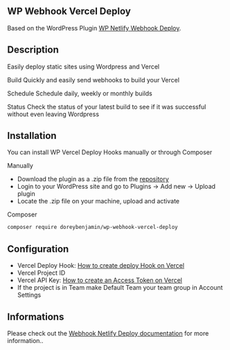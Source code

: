 ## WP Webhook Vercel Deploy

Based on the WordPress Plugin [WP Netlify Webhook Deploy](https://github.com/lukethacoder/wp-webhook-netlify-deploy).

## Description

Easily deploy static sites using Wordpress and Vercel

Build Quickly and easily send webhooks to build your Vercel

Schedule Schedule daily, weekly or monthly builds

Status Check the status of your latest build to see if it was successful without even leaving Wordpress




## Installation

You can install WP Vercel Deploy Hooks manually or through Composer

Manually
-    Download the plugin as a .zip file from the [repository](https://github.com/doreybenjamin/wp-webhook-vercel-deploy/releases)
-    Login to your WordPress site and go to Plugins -> Add new -> Upload plugin
-    Locate the .zip file on your machine, upload and activate

Composer
```bash
composer require doreybenjamin/wp-webhook-vercel-deploy
```


    
## Configuration

- Vercel Deploy Hook: [How to create deploy Hook on Vercel](https://vercel.com/docs/deployments/deploy-hooks)
- Vercel Project ID
- Vercel API Key: [How to create an Access Token on Vercel](https://vercel.com/docs/rest-api#authentication)
- If the project is in Team make Default Team your team group in Account Settings


## Informations

Please check out the [Webhook Netlify Deploy documentation](https://github.com/lukethacoder/wp-webhook-netlify-deploy) for more information..

